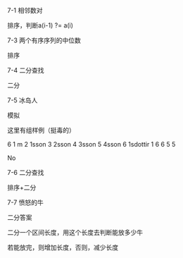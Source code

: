 7-1 相邻数对

排序，判断a(i-1) ?= a(i)

7-3 两个有序序列的中位数

排序

7-4 二分查找

二分

7-5 冰岛人

模拟

这里有组样例（挺毒的）

6
1 m
2 1sson
3 2sson
4 3sson
5 4sson
6 1sdottir
1
6 6 5 5

No

7-6 二分查找

排序+二分

7-7 愤怒的牛

二分答案

二分一个区间长度，用这个长度去判断能放多少牛

若能放完，则增加长度，否则，减少长度
